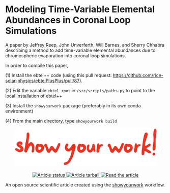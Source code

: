 # Modeling Time-Variable Elemental Abundances in Coronal Loop Simulations

A paper by Jeffrey Reep, John Unverferth, Will Barnes, and Sherry Chhabra describing a method to add time-variable elemental abundances due to chromospheric evaporation into coronal loop simulations.

In order to compile this paper, 

(1) Install the ebtel++ code (using this pull request: https://github.com/rice-solar-physics/ebtelPlusPlus/pull/87).  

(2) Edit the variable `ebtel_root` in `/src/scripts/paths.py` to point to the local installation of ebtel++

(3) Install the `showyourwork` package (preferably in its own conda environment)

(4) From the main directory, type `showyourwork build`


<p align="center">
<a href="https://github.com/showyourwork/showyourwork">
<img width = "450" src="https://raw.githubusercontent.com/showyourwork/.github/main/images/showyourwork.png" alt="showyourwork"/>
</a>
<br>
<br>
<a href="https://github.com/jwreep/ebtel_abundances/actions/workflows/build.yml">
<img src="https://github.com/jwreep/ebtel_abundances/actions/workflows/build.yml/badge.svg?branch=main" alt="Article status"/>
</a>
<a href="https://github.com/jwreep/ebtel_abundances/raw/main-pdf/arxiv.tar.gz">
<img src="https://img.shields.io/badge/article-tarball-blue.svg?style=flat" alt="Article tarball"/>
</a>
<a href="https://github.com/jwreep/ebtel_abundances/raw/main-pdf/ms.pdf">
<img src="https://img.shields.io/badge/article-pdf-blue.svg?style=flat" alt="Read the article"/>
</a>
</p>

An open source scientific article created using the [showyourwork](https://github.com/showyourwork/showyourwork) workflow.
